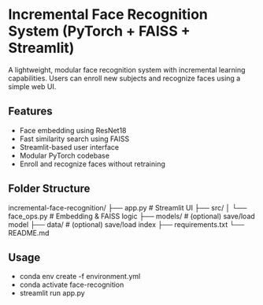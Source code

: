 # Incremental Face Recognition System (PyTorch + FAISS + Streamlit)

A lightweight, modular face recognition system with incremental learning capabilities. Users can enroll new subjects and recognize faces using a simple web UI.

## Features
- Face embedding using ResNet18
- Fast similarity search using FAISS
- Streamlit-based user interface
- Modular PyTorch codebase
- Enroll and recognize faces without retraining

## Folder Structure
incremental-face-recognition/
├── app.py # Streamlit UI
├── src/
│ └── face_ops.py # Embedding & FAISS logic
├── models/ # (optional) save/load model
├── data/ # (optional) save/load index
├── requirements.txt
└── README.md

## Usage

- conda env create -f environment.yml
- conda activate face-recognition
- streamlit run app.py